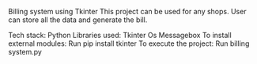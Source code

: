 Billing system using Tkinter
This project can be used for any shops. User can store all the data and generate the bill.

Tech stack:
Python
Libraries used:
Tkinter
Os
Messagebox
To install external modules:
Run pip install tkinter
To execute the project:
Run billing system.py